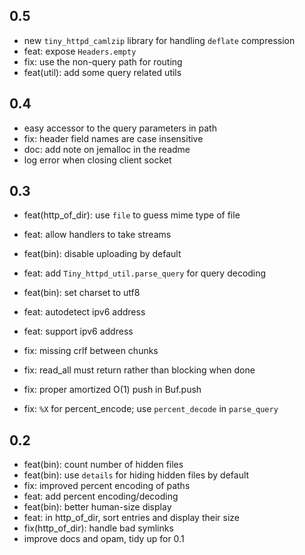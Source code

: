 
## 0.5

- new `tiny_httpd_camlzip` library for handling `deflate` compression
- feat: expose `Headers.empty`
- fix: use the non-query path for routing
- feat(util): add some query related utils

## 0.4

- easy accessor to the query parameters in path
- fix: header field names are case insensitive
- doc: add note on jemalloc in the readme
- log error when closing client socket

## 0.3

- feat(http_of_dir): use `file` to guess mime type of file
- feat: allow handlers to take streams
- feat(bin): disable uploading by default
- feat: add `Tiny_httpd_util.parse_query` for query decoding
- feat(bin): set charset to utf8
- feat: autodetect ipv6 address
- feat: support ipv6 address

- fix: missing crlf between chunks
- fix: read_all must return rather than blocking when done
- fix: proper amortized O(1) push in Buf.push
- fix: `%X` for percent_encode; use `percent_decode` in `parse_query`

## 0.2

- feat(bin): count number of hidden files
- feat(bin): use `details` for hiding hidden files by default
- fix: improved percent encoding of paths
- feat: add percent encoding/decoding
- feat(bin): better human-size display
- feat: in http_of_dir, sort entries and display their size
- fix(http_of_dir): handle bad symlinks
- improve docs and opam, tidy up for 0.1
